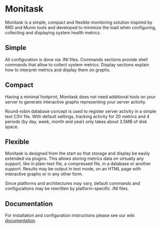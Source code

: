 # Monitask

Monitask is a simple, compact and flexible monitoring solution inspired by RRD and Munin tools and developed to minimize
the load when configuring, collecting and displaying system health metrics.

## Simple

All configuration is done via .INI files. Commands sections provide shell commands that allow to collect system metrics.
Display sections explain how to interpret metrics and display them on graphs.

## Compact

Having a minimal footprint, Monitask does not need additional tools on your server to generate interactive graphs
representing your server activity.

Round-robin database concept is used to register server activity in a simple text CSV file. With default settings,
tracking activity for 20 metrics and 4 periods (by day, week, month and year) only takes about 3.5MB of disk space.

## Flexible

Monitask is designed from the start so that storage and display be easily extended via plugins. This allows storing
metrics data on virtually any support, like in plain-text file, a compressed file, in a database or another support.
Results may be output in text mode, on an HTML page with interactive graphs or in any other form.

Since platforms and architectures may vary, default commands and configurations may be rewritten by platform-specific
.INI files.

## Documentation

For installation and configuration instructions please see our wiki [documentation].

[documentation]: https://github.com/dotgit/monitask/wiki/
